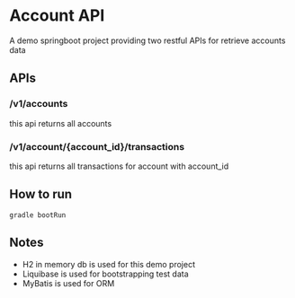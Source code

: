 # Account API
A demo springboot project providing two restful APIs for retrieve accounts data

## APIs

### /v1/accounts
this api returns all accounts

### /v1/account/{account_id}/transactions
this api returns all transactions for account with account_id

## How to run
```
gradle bootRun
```

## Notes
* H2 in memory db is used for this demo project
* Liquibase is used for bootstrapping test data
* MyBatis is used for ORM